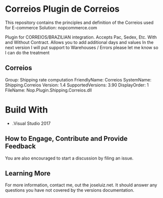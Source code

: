 # Correios Plugin de Correios 

This repository contains the principles and definition of the Correios
used for E-commerce Solution: nopcommerce.com

Plugin for CORREIOS/BRAZILIAN integration.
Accepts Pac, Sedex, Etc. With and Without Contract.
Allows you to add additional days and values
In the next version I will put support to Warehouses /
Errors please let me know so I can do the treatment

## Correios 
Group: Shipping rate computation
FriendlyName: Correios
SystemName: Shipping.Correios
Version: 1.4
SupportedVersions: 3.90
DisplayOrder: 1
FileName: Nop.Plugin.Shipping.Correios.dll


# Build With 
* .Visual Studio 2017

## How to Engage, Contribute and Provide Feedback

You are also encouraged to start a discussion by filing an issue.



## Learning More

For more information, contact me, out the joseluiz.net. It should answer any questions 
you have not covered by the versions documentation.
